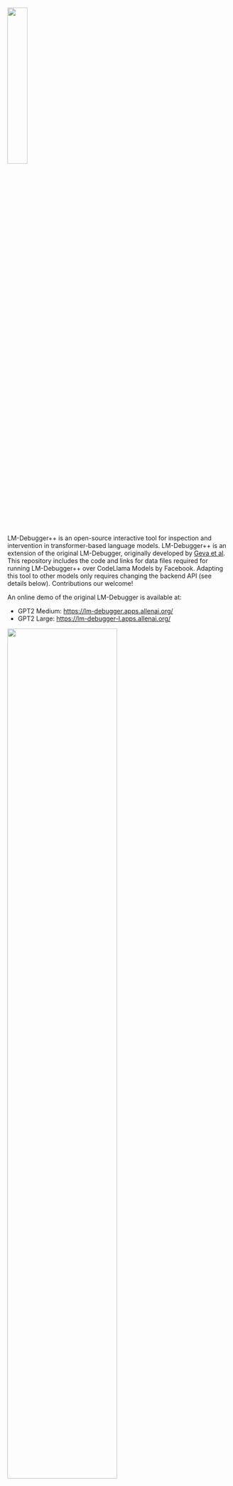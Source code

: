 [//]: # (# LM-Debugger 🔎 )
### 
<img width="30%" src="img/lmdebugger_logo.png" />

LM-Debugger++ is an open-source interactive tool for inspection and intervention in transformer-based language models. LM-Debugger++ is an extension of the original LM-Debugger, originally developed by [Geva et al](https://arxiv.org/abs/2204.12130).
This repository includes the code and links for data files required for running LM-Debugger++ over CodeLlama Models by Facebook. Adapting this tool to other models only requires changing the backend API (see details below). 
Contributions our welcome!


An online demo of the original LM-Debugger is available at: 
- GPT2 Medium: https://lm-debugger.apps.allenai.org/
- GPT2 Large: https://lm-debugger-l.apps.allenai.org/


[<img width="70%" src="https://user-images.githubusercontent.com/18243390/164968806-6e56f993-8cca-4c27-9e27-adaaa6ebc904.png"/>](http://www.youtube.com/watch?v=5D_GiJv7O-M "LM-Debugger demonstration")

<p align="center"><img width="30%" src="img/img.png" /></p>


### ⚙️ Requirements

LM-Debugger++ has two main views for (a) debugging and intervention in model predictions, and (b) exploration of information encoded in the model's feed-forward layers.

The tool runs in a React and python environment with Flask and Streamlit installed. In addition, the exploration view uses an Elasticsearch index. To set up the environment, please follow the steps below:

1. Clone this repository:
   ```bash
   git clone https://github.com/ebnz/lm-debugger
   cd lm-debugger
   ```
2. Create a Python 3.10 environment, and install the following dependencies via Conda

3. Install [sparse-autoencoders](https://github.com/ebnz/sparse-autoencoders) with Conda Develop

4. Install [Yarn](https://yarnpkg.com/) and [NVM](https://github.com/nvm-sh/nvm), and set up the React environment:
   ```bash
   cd ui
   nvm install
   yarn install
   cd ..
   ```

5. Install [Elasticsearch](https://www.elastic.co/guide/en/elasticsearch/reference/current/install-elasticsearch.html) and make sure that the service is up.



### 🔎 Running LM-Debugger

#### Creating a Configuration File 
LM-Debugger executes one model at a time, based on a given configuration file. 
This file's config fields can be seen in the [Docs](https://ebnz.github.io/lm-debugger/).

#### Creating an Elasticsearch Index
The keyword search functionality in the exploration view is powered by an Elasticsearch index that stores the projections of feed-forward parameter vectors from the entire network. To create this index, run:
```bash
python es_index/index_value_projections_docs.py \
--config_path CONFIG_PATH
```

#### Creating a Sparse Autoencoder
A Sparse Autoencoder Model for use with LM-Debugger++ can be trained with the accompanying Library [sparse-autoencoders](https://github.com/ebnz/sparse-autoencoders). Explanation in the Docs. 

#### Creating a ROME-Instance
A ROME Instance can be defined like the ones in [config_files/ROME](config_files/ROME). Additionally, this file must be registered in the LM-Debugger++ Configuration.

#### Executing LM-Debugger

To run LM-Debugger:
```bash
bash start.sh CONFIG_PATH
```

------------------------------
In case you are interested in _running only one of the two views of LM-Debugger_, this can be done as follows:

1. To run the Flask server (needed for the prediction view):
   ```bash
   python flask_server/app.py --config_path CONFIG_PATH
   ```

2. To run the prediction view:
   ```bash
   python ui/src/convert2runConfig.py --config_path CONFIG_PATH
   cd ui
   yarn start
   ```

3. To run the exploration view:
   ```bash
   streamlit run streamlit/exploration.py -- --config_path CONFIG_PATH
   ```


### Citation
Please cite as:
```bibtex
@article{geva2022lmdebugger,
  title={LM-Debugger: An Interactive Tool for Inspection and Intervention in Transformer-Based Language Models},
  author={Geva, Mor and Caciularu, Avi and Dar, Guy and Roit, Paul and Sadde, Shoval and Shlain, Micah and Tamir, Bar and Goldberg, Yoav},
  journal={arXiv preprint arXiv:2204.12130},
  year={2022}
}
```

Docs to be extended soon!